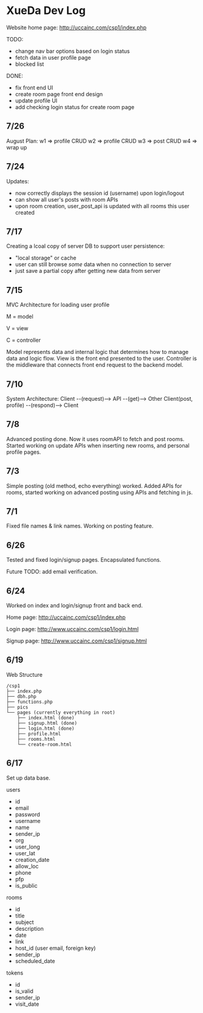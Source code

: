 # XueDa Dev Log

Website home page: http://uccainc.com/csp1/index.php

TODO:
- change nav bar options based on login status
- fetch data in user profile page
- blocked list

DONE:
- fix front end UI
- create room page front end design
- update profile UI
- add checking login status for create room page

## 7/26
August Plan:
w1 => profile CRUD
w2 => profile CRUD
w3 => post CRUD
w4 => wrap up

## 7/24
Updates: 
- now correctly displays the session id (username) upon login/logout
- can show all user's posts with room APIs
- upon room creation, user_post_api is updated with all rooms this user created

## 7/17
Creating a lcoal copy of server DB to support user persistence:
- "local storage" or cache
- user can still browse *some* data when no connection to server
- just save a partial copy after getting new data from server

## 7/15
MVC Architecture for loading user profile

M = model

V = view

C = controller

Model represents data and internal logic that determines how to manage data and logic flow. 
View is the front end presented to the user. 
Controller is the middleware that connects front end request to the backend model. 

## 7/10
System Architecture:
Client --(request)--> API --(get)--> Other Client(post, profile) --(respond)--> Client 

## 7/8
Advanced posting done. Now it uses roomAPI to fetch and post rooms. 
Started working on update APIs when inserting new rooms, and personal profile pages. 

## 7/3
Simple posting (old method, echo everything) worked. 
Added APIs for rooms, started working on advanced posting using APIs and fetching in js. 

## 7/1
Fixed file names & link names. 
Working on posting feature. 

## 6/26
Tested and fixed login/signup pages.
Encapsulated functions.

Future TODO: add email verification.

## 6/24
Worked on index and login/signup front and back end. 

Home page: http://uccainc.com/csp1/index.php

Login page: http://www.uccainc.com/csp1/login.html

Signup page: http://www.uccainc.com/csp1/signup.html


## 6/19
Web Structure

    /csp1
    ├── index.php
    ├── dbh.php
    ├── functions.php
    ├── pics
    └── pages (currently everything in root)
        ├── index.html (done)
        ├── signup.html (done)
        ├── login.html (done)
        ├── profile.html
        ├── rooms.html
        └── create-room.html


## 6/17
Set up data base. 

users
- id
- email
- password
- username
- name
- sender_ip
- org
- user_long
- user_lat
- creation_date
- allow_loc
- phone
- pfp
- is_public

rooms
- id
- title
- subject
- description
- date
- link
- host_id (user email, foreign key)
- sender_ip
- scheduled_date

tokens
- id
- is_valid
- sender_ip
- visit_date

